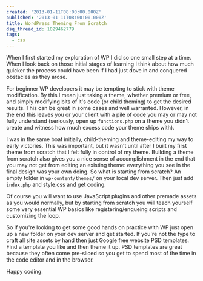 ```yaml
---
created: '2013-01-11T08:00:00.000Z'
published: '2013-01-11T08:00:00.000Z'
title: WordPress Theming From Scratch
dsq_thread_id: 1029462779
tags:
  - css
---
```


When I first started my exploration of WP I did so one small step at a time. When I look back on those initial stages of learning I think about how much quicker the process could have been if I had just dove in and conquered obstacles as they arose.

For beginner WP developers it may be tempting to stick with theme modification. By this I mean just taking a theme, whether premium or free, and simply modifying bits of it's code (or child theming) to get the desired results. This can be great in some cases and well warranted. However, in the end this leaves you or your client with a pile of code you may or may not fully understand (seriously, open up `functions.php` on a theme you didn't create and witness how much excess code your theme ships with).

I was in the same boat initially, child-theming and theme-editing my way to early victories. This was important, but it wasn't until after I built my first theme from scratch that I felt fully in control of my theme. Building a theme from scratch also gives you a nice sense of accomplishment in the end that you may not get from editing an existing theme: everything you see in the final design was your own doing. So what is starting from scratch? An empty folder in `wp-content/themes/` on your local dev server. Then just add `index.php` and style.css and get coding.

Of course you will want to use JavaScript plugins and other premade assets as you would normally, but by starting from scratch you will teach yourself some very essential WP basics like registering/enqueing scripts and customizing the loop.

So if you're looking to get some good hands on practice with WP just open up a new folder on your dev server and get started. If you're not the type to craft all site assets by hand then just Google free website PSD templates. Find a template you like and then theme it up. PSD templates are great because they often come pre-sliced so you get to spend most of the time in the code editor and in the browser.

Happy coding.